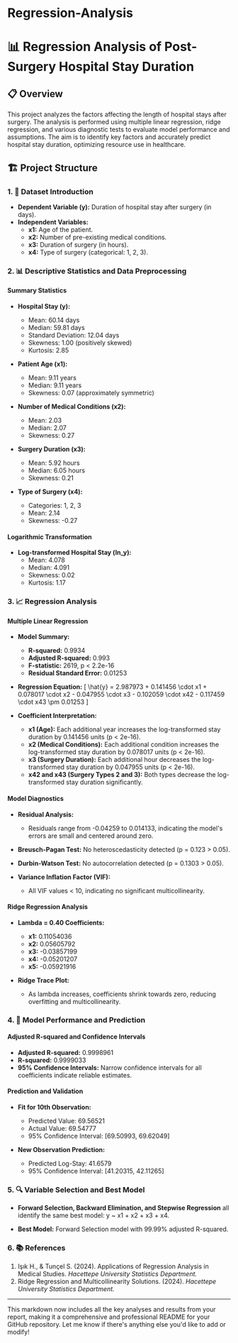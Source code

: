 # Regression-Analysis

# 📊 Regression Analysis of Post-Surgery Hospital Stay Duration

## 📋 Overview

This project analyzes the factors affecting the length of hospital stays after surgery. The analysis is performed using multiple linear regression, ridge regression, and various diagnostic tests to evaluate model performance and assumptions. The aim is to identify key factors and accurately predict hospital stay duration, optimizing resource use in healthcare.

## 🏗️ Project Structure

### 1. 📝 Dataset Introduction

- **Dependent Variable (y):** Duration of hospital stay after surgery (in days).
- **Independent Variables:**
  - **x1:** Age of the patient.
  - **x2:** Number of pre-existing medical conditions.
  - **x3:** Duration of surgery (in hours).
  - **x4:** Type of surgery (categorical: 1, 2, 3).

### 2. 📊 Descriptive Statistics and Data Preprocessing

#### Summary Statistics

- **Hospital Stay (y):**
  - Mean: 60.14 days
  - Median: 59.81 days
  - Standard Deviation: 12.04 days
  - Skewness: 1.00 (positively skewed)
  - Kurtosis: 2.85

- **Patient Age (x1):**
  - Mean: 9.11 years
  - Median: 9.11 years
  - Skewness: 0.07 (approximately symmetric)

- **Number of Medical Conditions (x2):**
  - Mean: 2.03
  - Median: 2.07
  - Skewness: 0.27

- **Surgery Duration (x3):**
  - Mean: 5.92 hours
  - Median: 6.05 hours
  - Skewness: 0.21

- **Type of Surgery (x4):**
  - Categories: 1, 2, 3
  - Mean: 2.14
  - Skewness: -0.27

#### Logarithmic Transformation

- **Log-transformed Hospital Stay (ln_y):**
  - Mean: 4.078
  - Median: 4.091
  - Skewness: 0.02
  - Kurtosis: 1.17

### 3. 📈 Regression Analysis

#### Multiple Linear Regression

- **Model Summary:**
  - **R-squared:** 0.9934
  - **Adjusted R-squared:** 0.993
  - **F-statistic:** 2619, p < 2.2e-16
  - **Residual Standard Error:** 0.01253

- **Regression Equation:**
  \[
  \hat{y} = 2.987973 + 0.141456 \cdot x1 + 0.078017 \cdot x2 - 0.047955 \cdot x3 - 0.102059 \cdot x42 - 0.117459 \cdot x43 \pm 0.01253
  \]

- **Coefficient Interpretation:**
  - **x1 (Age):** Each additional year increases the log-transformed stay duration by 0.141456 units (p < 2e-16).
  - **x2 (Medical Conditions):** Each additional condition increases the log-transformed stay duration by 0.078017 units (p < 2e-16).
  - **x3 (Surgery Duration):** Each additional hour decreases the log-transformed stay duration by 0.047955 units (p < 2e-16).
  - **x42 and x43 (Surgery Types 2 and 3):** Both types decrease the log-transformed stay duration significantly.

#### Model Diagnostics

- **Residual Analysis:**
  - Residuals range from -0.04259 to 0.014133, indicating the model's errors are small and centered around zero.

- **Breusch-Pagan Test:** No heteroscedasticity detected (p = 0.123 > 0.05).
- **Durbin-Watson Test:** No autocorrelation detected (p = 0.1303 > 0.05).

- **Variance Inflation Factor (VIF):**
  - All VIF values < 10, indicating no significant multicollinearity.

#### Ridge Regression Analysis

- **Lambda = 0.40 Coefficients:**
  - **x1:** 0.11054036
  - **x2:** 0.05605792
  - **x3:** -0.03857199
  - **x4:** -0.05201207
  - **x5:** -0.05921916

- **Ridge Trace Plot:**
  - As lambda increases, coefficients shrink towards zero, reducing overfitting and multicollinearity.

### 4. 🚀 Model Performance and Prediction

#### Adjusted R-squared and Confidence Intervals

- **Adjusted R-squared:** 0.9998961
- **R-squared:** 0.9999033
- **95% Confidence Intervals:** Narrow confidence intervals for all coefficients indicate reliable estimates.

#### Prediction and Validation

- **Fit for 10th Observation:**
  - Predicted Value: 69.56521
  - Actual Value: 69.54777
  - 95% Confidence Interval: [69.50993, 69.62049]

- **New Observation Prediction:**
  - Predicted Log-Stay: 41.6579
  - 95% Confidence Interval: [41.20315, 42.11265]

### 5. 🔍 Variable Selection and Best Model

- **Forward Selection, Backward Elimination, and Stepwise Regression** all identify the same best model: y ~ x1 + x2 + x3 + x4.

- **Best Model:** Forward Selection model with 99.99% adjusted R-squared.

### 6. 📚 References

1. Işık H., & Tunçel S. (2024). Applications of Regression Analysis in Medical Studies. *Hacettepe University Statistics Department.*
2. Ridge Regression and Multicollinearity Solutions. (2024). *Hacettepe University Statistics Department.*

---

This markdown now includes all the key analyses and results from your report, making it a comprehensive and professional README for your GitHub repository. Let me know if there's anything else you'd like to add or modify!
